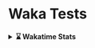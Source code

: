 # Waka Tests

<details closed>
  <summary><strong>⌛ Wakatime Stats</strong></summary>
    <br/>
    <!--START_SECTION:waka-->
    <!--END_SECTION:waka-->
</details>